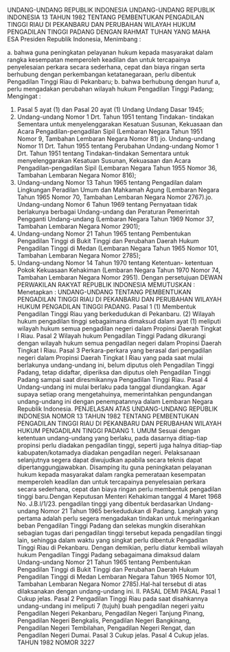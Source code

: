  UNDANG-UNDANG REPUBLIK INDONESIA UNDANG-UNDANG REPUBLIK INDONESIA 13 TAHUN 1982 TENTANG PEMBENTUKAN PENGADILAN TINGGI RIAU DI PEKANBARU DAN PERUBAHAN WILAYAH HUKUM PENGADILAN TINGGI PADANG
DENGAN RAHMAT TUHAN YANG MAHA ESA Presiden Republik Indonesia,
Menimbang :

a. bahwa guna peningkatan pelayanan hukum kepada masyarakat dalam rangka kesempatan memperoleh keadilan dan untuk tercapainya penyelesaian perkara secara sederhana, cepat dan biaya ringan serta berhubung dengan perkembangan ketatanegaraan, perlu dibentuk Pengadilan Tinggi Riau di Pekanbaru;
b. bahwa berhubung dengan huruf a, perlu mengadakan perubahan wilayah hukum Pengadilan Tinggi Padang;
Mengingat :

1. Pasal 5 ayat (1) dan Pasal 20 ayat (1) Undang Undang Dasar 1945;
2. Undang-undang Nomor 1 Drt. Tahun 1951 tentang Tindakan- tindakan Sementara untuk menyelenggarakan Kesatuan Susunan, Kekuasaan dan Acara Pengadilan-pengadilan Sipil (Lembaran Negara Tahun 1951 Nomor 9, Tambahan Lembaran Negara Nomor 81) jo. Undang-undang Nomor 11 Drt. Tahun 1955 tentang Perubahan Undang-undang Nomor 1 Drt. Tahun 1951 tentang Tindakan-tindakan Sementara untuk menyelenggarakan Kesatuan Susunan, Kekuasaan dan Acara Pengadilan-pengadilan Sipil (Lembaran Negara Tahun 1955 Nomor 36, Tambahan Lembaran Negara Nomor 816);
3. Undang-undang Nomor 13 Tahun 1965 tentang Pengadilan dalam Lingkungan Peradilan Umum dan Mahkamah Agung (Lembaran Negara Tahun 1965 Nomor 70, Tambahan Lembaran Negara Nomor 2767).jo. Undang-undang Nomor 6 Tahun 1969 tentang Pernyataan tidak berlakunya berbagai Undang-undang dan Peraturan Pemerintah Pengganti Undang-undang (Lembaran Negara Tahun 1969 Nomor 37, Tambahan Lembaran Negara Nomor 2901);
4. Undang-undang Nomor 21 Tahun 1965 tentang Pembentukan Pengadilan Tinggi di Bukit Tinggi dan Perubahan Daerah Hukum Pengadilan Tinggi di Medan (Lembaran Negara Tahun 1965 Nomor 101, Tambahan Lembaran Negara Nomor 2785);
5. Undang-undang Nomor 14 Tahun 1970 tentang Ketentuan- ketentuan Pokok Kekuasaan Kehakiman (Lembaran Negara Tahun 1970 Nomor 74, Tambahan Lembaran Negara Nomor 2951). Dengan persetujuan DEWAN PERWAKILAN RAKYAT REPUBLIK INDONESIA
MEMUTUSKAN :
 Menetapkan : UNDANG-UNDANG TENTANG PEMBENTUKAN PENGADILAN TINGGI RIAU DI PEKANBARU DAN PERUBAHAN WILAYAH HUKUM PENGADILAN TINGGI PADANG.
Pasal 1
(1) Membentuk Pengadilan Tinggi Riau yang berkedudukan di Pekanbaru.
(2) Wilayah hukum pengadilan tinggi sebagaimana dimaksud dalam ayat (1) meliputi wilayah hukum semua pengadilan negeri dalam Propinsi Daerah Tingkat I Riau.
Pasal 2
Wilayah hukum Pengadilan Tinggi Padang dikurangi dengan wilayah hukum semua pengadilan negeri dalam Propinsi Daerah Tingkat I Riau.
Pasal 3
Perkara-perkara yang berasal dari pengadilan negeri dalam Propinsi Daerah Tingkat I Riau yang pada saat mulai berlakunya undang-undang ini, belum diputus oleh Pengadilan Tinggi Padang, tetap didaftar, diperiksa dan diputus oleh Pengadilan Tinggi Padang sampai saat diresmikannya Pengadilan Tinggi Riau.
Pasal 4
Undang-undang ini mulai berlaku pada tanggal diundangkan. Agar supaya setiap orang mengetahuinya, memerintahkan pengundangan undang-undang ini dengan penempatannya dalam Lembaran Negara Republik Indonesia. PENJELASAN ATAS UNDANG-UNDANG REPUBLIK INDONESIA NOMOR 13 TAHUN 1982 TENTANG PEMBENTUKAN PENGADILAN TINGGI RIAU DI PEKANBARU DAN PERUBAHAN WILAYAH HUKUM PENGADILAN TINGGI PADANG 1. UMUM Sesuai dengan ketentuan undang-undang yang berlaku, pada dasarnya ditiap-tiap propinsi perlu diadakan pengadilan tinggi, seperti juga halnya ditiap-tiap kabupaten/kotamadya diadakan pengadilan negeri. Pelaksanaan selanjutnya segera dapat diwujudkan apabila secara teknis dapat dipertanggungjawabkan. Disamping itu guna peningkatan pelayanan hukum kepada masyarakat dalam rangka pemerataan kesempatan memperoleh keadilan dan untuk tercapainya penyelesaian perkara secara sederhana, cepat dan biaya ringan perlu membentuk pengadilan tinggi baru.Dengan Keputusan Menteri Kehakiman tanggal 4 Maret 1968 No. J.B.l/1/23. pengadilan tinggi yang dibentuk berdasarkan Undang-undang Nomor 21 Tahun 1965 berkedudukan di Padang. Langkah yang pertama adalah perlu segera mengadakan tindakan untuk meringankan beban Pengadilan Tinggi Padang dan selekas mungkin diserahkan sebagian tugas dari pengadilan tinggi tersebut kepada pengadilan tinggi lain, sehingga dalam waktu yang singkat perlu dibentuk Pengadilan Tinggi Riau di Pekanbaru. Dengan demikian, perlu diatur kembali wilayah hukum Pengadilan Tinggi Padang sebagaimana dimaksud dalam Undang-undang Nomor 21 Tahun 1965 tentang Pembentukan Pengadilan Tinggi di Bukit Tinggi dan Perubahan Daerah Hukum Pengadilan Tinggi di Medan Lembaran Negara Tahun 1965 Nomor 101, Tambahan Lembaran Negara Nomor 2785).Hal-hal tersebut di atas dilaksanakan dengan undang-undang ini. II. PASAL DEMI PASAL
Pasal 1
Cukup jelas.
Pasal 2
Pengadilan Tinggi Riau pada saat disahkannya undang-undang ini meliputi 7 (tujuh) buah pengadilan negeri yaitu Pengadilan Negeri Pekanbaru, Pengadilan Negeri Tanjung Pinang, Pengadilan Negeri Bengkalis, Pengadilan Negeri Bangkinang, Pengadilan Negeri Tembilahan, Pengadilan Negeri Rengat, dan Pengadilan Negeri Dumai.
Pasal 3
Cukup jelas.
Pasal 4
Cukup jelas. TAHUN 1982 NOMOR 3227
